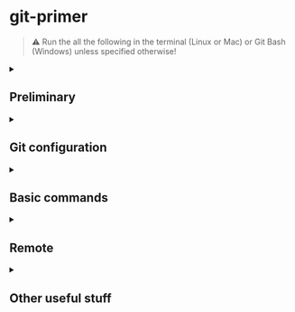 # git-primer

> :warning: Run the all the following in the terminal (Linux or Mac) or Git Bash (Windows) unless specified otherwise!

<details>
<summary><h2>Preliminary</h2></summary>

### :arrow_forward: Install Git
Make sure you have Git installed. On Linux and Mac, just open the terminal and run `git --version`. This should give you the version you have installed. On Windows check if you have the application `Git bash`. If not, install Git from this link https://git-scm.com/download/win

### :arrow_forward: Getting started
If you want a general understanding of Git, follow https://git-scm.com/book/en/v2 or https://docs.github.com/en/get-started/getting-started-with-git

### :arrow_forward: Set up SSH
This might be a tricky one, every step and word counts. Follow this guide, **word-by-word** https://docs.github.com/en/authentication/connecting-to-github-with-ssh

### :arrow_forward: Git cheatsheet
- https://training.github.com/downloads/github-git-cheat-sheet/
- https://education.github.com/git-cheat-sheet-education.pdf
- https://www.atlassian.com/git/tutorials/atlassian-git-cheatsheet

### :arrow_forward: GitHub workflow
Later, we will talk about working on remotes using GitHub. When collaborating, there is an important workflow that we must adopt. The GitHub philosophy of workflow is quite simple, you find it here https://docs.github.com/en/get-started/quickstart/github-flow

As a recap of the important steps to follow when developing a new feature are
1. Create a branch for a new feature
2. Work on the feature
3. Open pull request to merge (resolving conflicts)
4. Close the merged branch

> [!NOTE]
> Have simple tests in place to be sure everything always works in the main branch

</details>

<details>
<summary><h2>Git configuration</h2></summary>

### :arrow_forward: Config setup
Configure name and email.
```
git config --list
git config --global user.name 'Name Surname'
git config --global user.email 'user@email.com'
```

### :arrow_forward: Change your main editor
This will be the editor Git will open by default.
```
git config --global core.editor "vim"
git config --global core.editor "'C:/Program Files (x86)/sublime text 3/subl.exe' -w"
git config --global core.editor "code --wait"
```

</details>

<details>
<summary><h2>Basic commands</h2></summary>

### :arrow_forward: Basic commands - local changes
Let's see how to create a new local project and work on it tracking it with Git.
```
touch file1.jl (create a file)
git init
git add file1.jl
git status
git restore --staged file1.jl
git add .
git add *.jl
git commit
git commit -m 'Add file1'
git branch (list local branches)(option -r to check remote branches)
git branch feature1
git checkout feature1 (run `git chekout -b feature1` to create the branch and immediately move into it without the need to run the previous line)
```
Now, make some changes in the branch feature1 (e.g. `echo "some change" >> file1.jl ; cat file1.jl`)

> [!IMPORTANT]  
> Once you finished working on the feature, you need to add it and commit it to the branch. If you checkout to a different branch before committing, all the uncommitted work you have done will be carried over to the branch you are now in.

To merge, go to the main branch
```
git checkout main
git merge feature1
``` 
This kept the main branch safe until the new feature was polished. Now, we have the new feature in the main branch as well.

Once merged, you can should delete the branch to avoid accidental use.
```
git branch -d feature1
```

> [!IMPORTANT]  
> When we start working with a remote, we will need to close the online branch as well. You can do this running `git push origin -d feature1`.

### :arrow_forward: Resolve a conflict
You will find conflicts while merging with other people's work. Sometimes, you will even find conflicts when merging your own code. Let's resolve a conflict.

When merging, this is the type of message that you will see
```
> git merge feature1
Auto-merging file1.jl
CONFLICT (content): Merge conflict in file1.jl
Automatic merge failed; fix conflicts and then commit the result.
```
Performing a `git status` we obtain
```
> git status
On branch main
You have unmerged paths.
  (fix conflicts and run "git commit")
  (use "git merge --abort" to abort the merge)

Unmerged paths:
  (use "git add <file>..." to mark resolution)
	both modified:   file1.jl

no changes added to commit (use "git add" and/or "git commit -a")
```
As suggested, we must fix the conflict in `file1.jl` and commit.
```
<<<<<<< HEAD
some line in main
=======
some other line in feature1
>>>>>>> feature1
```
`<<<<<<< HEAD` indicates the version of the branch we are in. `=======` is a delimiter. `>>>>>>> feature1` indicates the version of the branch we are trying to merge.

Resolve the conflict by deleting all this text and adding the lines you want, for example
```
some other line in feature1
```
Now, run `git add file1.jl` and `git commit -m "Fix merge conflict"` and all should be good!

</details>

<details>
<summary><h2>Remote</h2></summary>

All we have done until now was **local**, let's add a remote. To put these files online create an empty repo GitHub, then
```
git remote (to check if there is any remote; there should be none. -v verbose)
git remote add origin git@github.com:USERNAME/REPONAME.git
git push -u origin main
``` 
From now on, you can use pull and push to communicate with the remote
```
git status
git pull (= git fetch; git merge)
```
Make some changes, then
```
git add .
git commit -m "Add this change"
git push
```

Here, some commands to work with the branches on the remote
```
git branch -r (to list the branches on the remote)
git push -u origin feature1 (to push a new branch on the remote)
git push -d origin feature1 (to close a branch on the remote)
```
</details>

<details>
<summary><h2>Other useful stuff</h2></summary>

### :arrow_forward: The life-saver .gitignore
```
touch .gitignore
```
Add some entries e.g. directories, extensions, etc.
```
/directory
*.txt
```

### :arrow_forward: Stashing
```
git stash push -m "Some change here and there" (or simply git stash)
git stash apply # (where # is the index)
git stash list
git stash drop #
git stash pop #
git stash clear
```

### :arrow_forward: Other commands
> [!NOTE]
> `HEAD` is like a local pointer to the last commit of the current branch
```
git clone git@github.com:USERNAME/REPONAME.git (if the repo is online and you need to work on it)
git log (--graph)
git rebase (HEAD, ~, etc.)
git reset HEAD~1 (~1 1 behind, ~2 2 behind etc.) (default to --mixed, alternatives: --soft lose commit but NOT changes, --hard lose commit AND changes)
git remote (list all the remote names)
```

</details>
